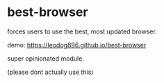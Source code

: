 # best-browser

forces users to use the best, most updated browser.

demo: https://leodog896.github.io/best-browser

super opinionated module.

(please dont actually use this)